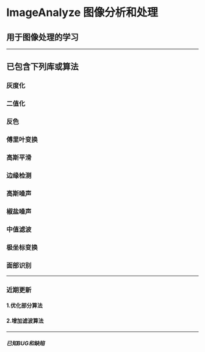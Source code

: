 # ImageAnalyze 图像分析和处理

## 用于图像处理的学习

***

## 已包含下列库或算法
### 灰度化
### 二值化
### 反色
### 傅里叶变换
### 高斯平滑
### 边缘检测
### 高斯噪声
### 椒盐噪声
### 中值滤波
### 极坐标变换
### 面部识别

***
###	近期更新
####	1.优化部分算法
####	2.增加滤波算法

***
#####	已知BUG和缺陷
